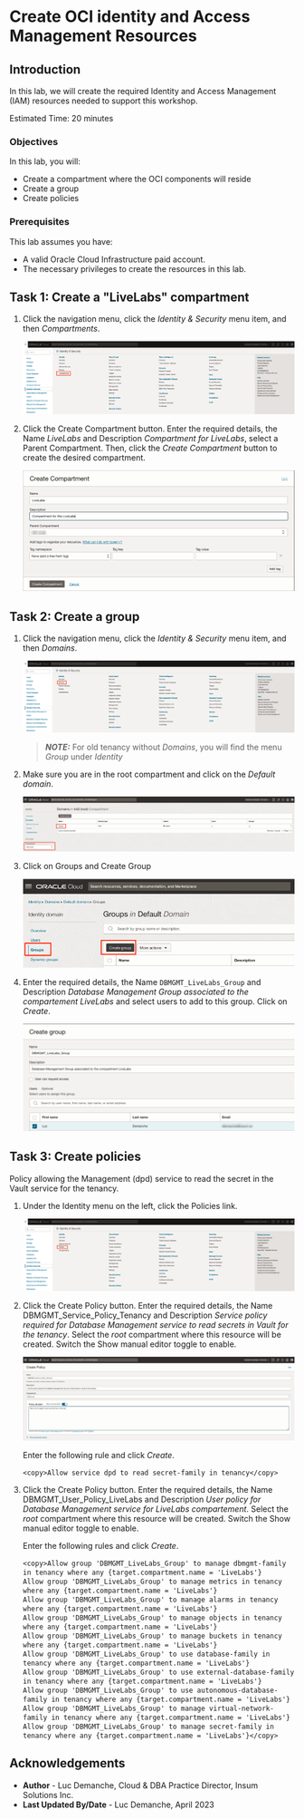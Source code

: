 # Create OCI identity and Access Management Resources

## Introduction

In this lab, we will create the required Identity and Access Management (IAM) resources needed to support this workshop.

Estimated Time: 20 minutes

### Objectives

In this lab, you will:
* Create a compartment where the OCI components will reside
* Create a group
* Create policies

### Prerequisites

This lab assumes you have:
* A valid Oracle Cloud Infrastructure paid account.
* The necessary privileges to create the resources in this lab.

## Task 1: Create a "LiveLabs" compartment

1. Click the navigation menu, click the *Identity & Security* menu item, and then *Compartments*.

	![Image alt text](images/image1.png)

2. Click the Create Compartment button. Enter the required details, the Name *LiveLabs* and Description *Compartment for LiveLabs*, select a Parent Compartment. Then, click the *Create Compartment* button to create the desired compartment.

	![Image alt text](images/image2.png)

## Task 2: Create a group

1. Click the navigation menu, click the *Identity & Security* menu item, and then *Domains*.

	![Image alt text](images/image3.png)

	> **_NOTE:_** For old tenancy without *Domains*, you will find the menu *Group* under *Identity*

2. Make sure you are in the root compartment and click on the *Default domain*.

	![Image alt text](images/image4.png)

3. Click on Groups and Create Group

	![Image alt text](images/image5.png)

4. Enter the required details, the Name `DBMGMT_LiveLabs_Group` and Description *Database Management Group associated to the compartement LiveLabs* and select users to add to this group. Click on *Create*.

	![Image alt text](images/image6.png)

## Task 3: Create policies

Policy allowing the Management (dpd) service to read the secret in the Vault service for the tenancy.

1. Under the Identity menu on the left, click the Policies link.

	![Image alt text](images/image7.png)

2. Click the Create Policy button. Enter the required details, the Name DBMGMT_Service_Policy_Tenancy and Description *Service policy required for Database Management service to read secrets in Vault for the tenancy*. Select the *root* compartment where this resource will be created. Switch the Show manual editor toggle to enable.

	![Image alt text](images/image8.png)

	Enter the following rule and click *Create*.
	```
	<copy>Allow service dpd to read secret-family in tenancy</copy>
	```

3. Click the Create Policy button. Enter the required details, the Name DBMGMT_User_Policy_LiveLabs and Description *User policy for Database Management service for LiveLabs compartement*. Select the *root* compartment where this resource will be created. Switch the Show manual editor toggle to enable.

	Enter the following rules and click *Create*.
	```
	<copy>Allow group 'DBMGMT_LiveLabs_Group' to manage dbmgmt-family in tenancy where any {target.compartment.name = 'LiveLabs'}
	Allow group 'DBMGMT_LiveLabs_Group' to manage metrics in tenancy where any {target.compartment.name = 'LiveLabs'}
	Allow group 'DBMGMT_LiveLabs_Group' to manage alarms in tenancy where any {target.compartment.name = 'LiveLabs'}
	Allow group 'DBMGMT_LiveLabs_Group' to manage objects in tenancy where any {target.compartment.name = 'LiveLabs'}
	Allow group 'DBMGMT_LiveLabs_Group' to manage buckets in tenancy where any {target.compartment.name = 'LiveLabs'}
	Allow group 'DBMGMT_LiveLabs_Group' to use database-family in tenancy where any {target.compartment.name = 'LiveLabs'}
	Allow group 'DBMGMT_LiveLabs_Group' to use external-database-family in tenancy where any {target.compartment.name = 'LiveLabs'}
	Allow group 'DBMGMT_LiveLabs_Group' to use autonomous-database-family in tenancy where any {target.compartment.name = 'LiveLabs'}
	Allow group 'DBMGMT_LiveLabs_Group' to manage virtual-network-family in tenancy where any {target.compartment.name = 'LiveLabs'}
	Allow group 'DBMGMT_LiveLabs_Group' to manage secret-family in tenancy where any {target.compartment.name = 'LiveLabs'}</copy>
	```

## Acknowledgements
* **Author** - Luc Demanche, Cloud & DBA Practice Director, Insum Solutions Inc.
* **Last Updated By/Date** - Luc Demanche, April 2023
